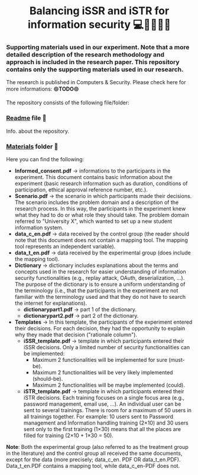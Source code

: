 <h1 align="center">
Balancing iSSR and iSTR for information security 💻🔐👨🏻‍💻
</h1> 

### Supporting materials used in our experiment. Note that a more detailed description of the research methodology and approach is included in the research paper. This repository contains only the supporting materials used in our research.

The research is published in Computers & Security. Please check here for more informations: 🟢**TODO**🟢

The repository consists of the following file/folder:

### [Readme](README.md) file 📜
Info. about the repository.

### [Materials](Materials) folder 📁

Here you can find the following:

- **Informed_consent.pdf** -> informations to the participants in the experiment. This document contains basic information about the experiment (basic research information such as duration, conditions of participation, ethical approval reference number, etc.).
- **Scenario.pdf** -> the scenario in which participants made their decisions. The scenario includes the problem domain and a description of the research process. In this way, the participants in the experiment knew what they had to do or what role they should take. The problem domain referred to "University X", which wanted to set up a new student information system.
- **data_c_en.pdf** -> data received by the control group (the reader should note that this document does not contain a mapping tool. The mapping tool represents an independent variable). 
- **data_t_en.pdf** -> data received by the experimental group (does include the mapping tool).
- **Dictionary** -> dictionary includes explanations about the terms and concepts used in the research for easier understanding of information security functionalities (e.g., replay attack, OAuth, deserialization, ...). The purpose of the dictionary is to ensure a uniform understanding of the terminology (i.e., that the participants in the experiment are not familiar with the terminology used and that they do not have to search the internet for explanations).
  - **dictionarypart1.pdf** -> part 1 of the dictionary. 
  - **dictionarypart2.pdf** -> part 2 of the dictionary.
- **Templates** -> In this template, the participants of the experiment entered their decisions. For each decision, they had the opportunity to explain why they made that decision ("rationale column").
  - **iSSR_template.pdf** -> template in which participants entered their iSSR decisions. Only a limited number of security functionalities can be implemented:
    - Maximum 2 functionalities will be implemented for sure (must-be).
    - Maximum 2 functionalities will be very likely implemented (should-be).
    - Maximum 2 functionalities will be maybe implemented (could).
  - **iSTR_template.pdf** -> template in which participants entered their iSTR decisions. Each training focuses on a single focus area (e.g., password management, email use, ...). An individual user can be sent to several trainings. There is room for a maximum of 50 users in all trainings together. For example: 10 users sent to Password management and Information handling training (2×10) and 30 users sent only to the first training (1×30) means that all the places are filled for training (2×10 + 1×30 = 50).

**Note**: Both the experimental group (also referred to as the treatment group in the literature) and the control group all received the same documents, except for the data (more precisely; data_c_en. PDF OR data_t_en.PDF). Data_t_en.PDF contains a mapping tool, while data_c_en-PDF does not.
